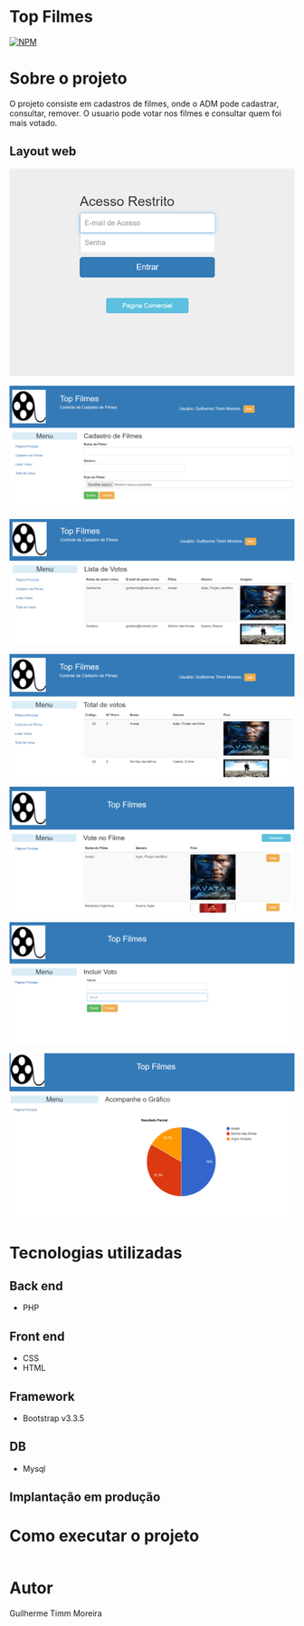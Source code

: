 #  Top Filmes 
[![NPM](https://img.shields.io/npm/l/react)](https://github.com/GuilhermeGTM/ProjetoFilmes/blob/main/LICENSE) 

# Sobre o projeto

O projeto consiste em cadastros de filmes, onde o ADM pode cadastrar, consultar, remover. O usuario pode votar nos filmes e consultar quem foi mais votado.

## Layout web
![Web 1](https://github.com/GuilhermeGTM/ProjetoFilmes/blob/main/demo/acesso.png)

![Web 2](https://github.com/GuilhermeGTM/ProjetoFilmes/blob/main/demo/cadastro.png)

![Web 3](https://github.com/GuilhermeGTM/ProjetoFilmes/blob/main/demo/listagem.png)

![Web 4](https://github.com/GuilhermeGTM/ProjetoFilmes/blob/main/demo/totalDeVotos.png)

![Web 5](https://github.com/GuilhermeGTM/ProjetoFilmes/blob/main/demo/principal.png)

![Web 6](https://github.com/GuilhermeGTM/ProjetoFilmes/blob/main/demo/voto.png)

![Web 7](https://github.com/GuilhermeGTM/ProjetoFilmes/blob/main/demo/grafico.png)


# Tecnologias utilizadas

## Back end
- PHP

## Front end
- CSS
- HTML

## Framework
- Bootstrap v3.3.5

## DB
- Mysql

## Implantação em produção


# Como executar o projeto

```bash

```

# Autor

Guilherme Timm Moreira

